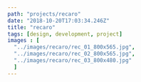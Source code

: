 ```yaml
---
path: "projects/recaro"
date: "2018-10-20T17:03:34.246Z"
title: "recaro"
tags: [design, development, project]
images : [
  "../images/recaro/rec_01_800x565.jpg",
  "../images/recaro/rec_02_800x565.jpg",
  "../images/recaro/rec_03_800x480.jpg"
  ]
---
```

